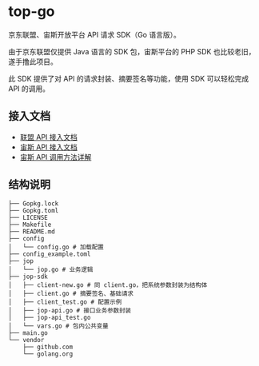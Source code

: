 # top-go

京东联盟、宙斯开放平台 API 请求 SDK（Go 语言版）。

由于京东联盟仅提供 Java 语言的 SDK 包，宙斯平台的 PHP SDK 也比较老旧，遂手撸此项目。

此 SDK 提供了对 API 的请求封装、摘要签名等功能，使用 SDK 可以轻松完成 API 的调用。

## 接入文档

* [联盟 API 接入文档](https://union.jd.com/helpcenter/13246-13247-46301)
* [宙斯 API 接入文档](https://union.jd.com/helpcenter/13246-13312-57749)
* [宙斯 API 调用方法详解](https://open.jd.com/home/home#/doc/common?listId=890)

## 结构说明

```
├── Gopkg.lock
├── Gopkg.toml
├── LICENSE
├── Makefile
├── README.md
├── config
│   └── config.go # 加载配置
├── config_example.toml
├── jop
│   └── jop.go # 业务逻辑
├── jop-sdk
│   ├── client-new.go # 同 client.go，把系统参数封装为结构体
│   ├── client.go # 摘要签名、基础请求
│   ├── client_test.go # 配置示例
│   ├── jop-api.go # 接口业务参数封装
│   ├── jop-api_test.go
│   └── vars.go # 包内公共变量
├── main.go
└── vendor
    ├── github.com
    └── golang.org
```
